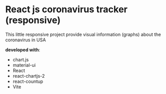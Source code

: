 # React js coronavirus tracker (responsive)

This little responsive project provide visual information (graphs) about the coronavirus in USA

**developed with**:

- chart.js
- material-ui
- React
- react-chartjs-2
- react-countup
- Vite
